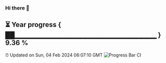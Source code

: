 ### Hi there 👋
⏳ Year progress { ██▁▁▁▁▁▁▁▁▁▁▁▁▁▁▁▁▁▁▁▁▁▁▁▁▁▁▁▁ } 9.36 %
---
⏰ Updated on Sun, 04 Feb 2024 06:07:10 GMT
![Progress Bar CI](https://github.com/Moyi321/Moyi321/workflows/Progress%20Bar%20CI/badge.svg)
